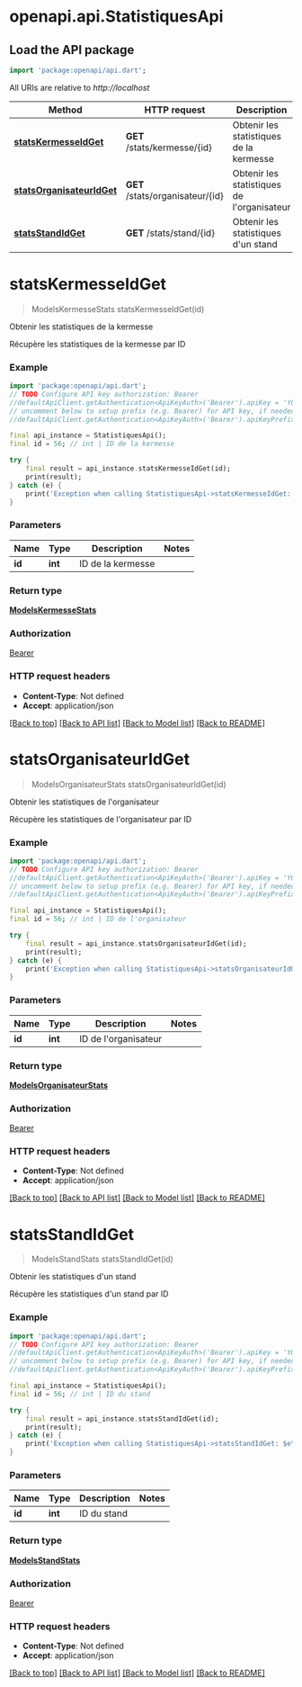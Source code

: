 # openapi.api.StatistiquesApi

## Load the API package
```dart
import 'package:openapi/api.dart';
```

All URIs are relative to *http://localhost*

Method | HTTP request | Description
------------- | ------------- | -------------
[**statsKermesseIdGet**](StatistiquesApi.md#statskermesseidget) | **GET** /stats/kermesse/{id} | Obtenir les statistiques de la kermesse
[**statsOrganisateurIdGet**](StatistiquesApi.md#statsorganisateuridget) | **GET** /stats/organisateur/{id} | Obtenir les statistiques de l'organisateur
[**statsStandIdGet**](StatistiquesApi.md#statsstandidget) | **GET** /stats/stand/{id} | Obtenir les statistiques d'un stand


# **statsKermesseIdGet**
> ModelsKermesseStats statsKermesseIdGet(id)

Obtenir les statistiques de la kermesse

Récupère les statistiques de la kermesse par ID

### Example
```dart
import 'package:openapi/api.dart';
// TODO Configure API key authorization: Bearer
//defaultApiClient.getAuthentication<ApiKeyAuth>('Bearer').apiKey = 'YOUR_API_KEY';
// uncomment below to setup prefix (e.g. Bearer) for API key, if needed
//defaultApiClient.getAuthentication<ApiKeyAuth>('Bearer').apiKeyPrefix = 'Bearer';

final api_instance = StatistiquesApi();
final id = 56; // int | ID de la kermesse

try {
    final result = api_instance.statsKermesseIdGet(id);
    print(result);
} catch (e) {
    print('Exception when calling StatistiquesApi->statsKermesseIdGet: $e\n');
}
```

### Parameters

Name | Type | Description  | Notes
------------- | ------------- | ------------- | -------------
 **id** | **int**| ID de la kermesse | 

### Return type

[**ModelsKermesseStats**](ModelsKermesseStats.md)

### Authorization

[Bearer](../README.md#Bearer)

### HTTP request headers

 - **Content-Type**: Not defined
 - **Accept**: application/json

[[Back to top]](#) [[Back to API list]](../README.md#documentation-for-api-endpoints) [[Back to Model list]](../README.md#documentation-for-models) [[Back to README]](../README.md)

# **statsOrganisateurIdGet**
> ModelsOrganisateurStats statsOrganisateurIdGet(id)

Obtenir les statistiques de l'organisateur

Récupère les statistiques de l'organisateur par ID

### Example
```dart
import 'package:openapi/api.dart';
// TODO Configure API key authorization: Bearer
//defaultApiClient.getAuthentication<ApiKeyAuth>('Bearer').apiKey = 'YOUR_API_KEY';
// uncomment below to setup prefix (e.g. Bearer) for API key, if needed
//defaultApiClient.getAuthentication<ApiKeyAuth>('Bearer').apiKeyPrefix = 'Bearer';

final api_instance = StatistiquesApi();
final id = 56; // int | ID de l'organisateur

try {
    final result = api_instance.statsOrganisateurIdGet(id);
    print(result);
} catch (e) {
    print('Exception when calling StatistiquesApi->statsOrganisateurIdGet: $e\n');
}
```

### Parameters

Name | Type | Description  | Notes
------------- | ------------- | ------------- | -------------
 **id** | **int**| ID de l'organisateur | 

### Return type

[**ModelsOrganisateurStats**](ModelsOrganisateurStats.md)

### Authorization

[Bearer](../README.md#Bearer)

### HTTP request headers

 - **Content-Type**: Not defined
 - **Accept**: application/json

[[Back to top]](#) [[Back to API list]](../README.md#documentation-for-api-endpoints) [[Back to Model list]](../README.md#documentation-for-models) [[Back to README]](../README.md)

# **statsStandIdGet**
> ModelsStandStats statsStandIdGet(id)

Obtenir les statistiques d'un stand

Récupère les statistiques d'un stand par ID

### Example
```dart
import 'package:openapi/api.dart';
// TODO Configure API key authorization: Bearer
//defaultApiClient.getAuthentication<ApiKeyAuth>('Bearer').apiKey = 'YOUR_API_KEY';
// uncomment below to setup prefix (e.g. Bearer) for API key, if needed
//defaultApiClient.getAuthentication<ApiKeyAuth>('Bearer').apiKeyPrefix = 'Bearer';

final api_instance = StatistiquesApi();
final id = 56; // int | ID du stand

try {
    final result = api_instance.statsStandIdGet(id);
    print(result);
} catch (e) {
    print('Exception when calling StatistiquesApi->statsStandIdGet: $e\n');
}
```

### Parameters

Name | Type | Description  | Notes
------------- | ------------- | ------------- | -------------
 **id** | **int**| ID du stand | 

### Return type

[**ModelsStandStats**](ModelsStandStats.md)

### Authorization

[Bearer](../README.md#Bearer)

### HTTP request headers

 - **Content-Type**: Not defined
 - **Accept**: application/json

[[Back to top]](#) [[Back to API list]](../README.md#documentation-for-api-endpoints) [[Back to Model list]](../README.md#documentation-for-models) [[Back to README]](../README.md)

